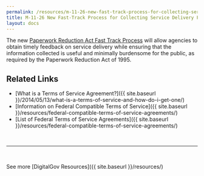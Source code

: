 ```yaml
---
permalink: /resources/m-11-26-new-fast-track-process-for-collecting-service-delivery-feedback-under-the-paperwork-reduction-act/
title: M-11-26 New Fast-Track Process for Collecting Service Delivery Feedback Under the Paperwork Reduction Act
layout: docs
---
```


The new [Paperwork Reduction Act Fast Track Process](https://www.whitehouse.gov/sites/whitehouse.gov/files/omb/memoranda/2011/m11-26.pdf)  will allow agencies to obtain timely feedback on service delivery while ensuring that the information collected is useful and minimally burdensome for the public, as required by the Paperwork Reduction Act of 1995.

## Related Links

  * [What is a Terms of Service Agreement?]({{ site.baseurl }}/2014/05/13/what-is-a-terms-of-service-and-how-do-i-get-one/)
  * [Information on Federal Compatible Terms of Service]({{ site.baseurl }}/resources/federal-compatible-terms-of-service-agreements/)
  * [List of Federal Terms of Service Agreements]({{ site.baseurl }}/resources/federal-compatible-terms-of-service-agreements/)

&nbsp;

* * *

&nbsp;

See more [DigitalGov Resources]({{ site.baseurl }}/resources/)